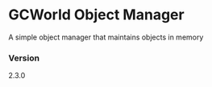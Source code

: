 # GCWorld Object Manager

A simple object manager that maintains objects in memory

### Version
2.3.0

